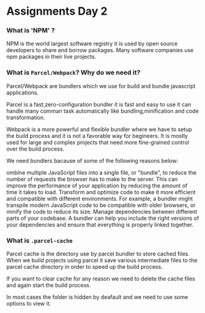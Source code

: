 # Assignments Day 2

### What is 'NPM' ?

NPM is the world largest software registry it is used by open source developers to share and borrow packages. Many software companies use npm packages in their live projects.

### What is `Parcel/Webpack`? Why do we need it?

Parcel/Webpack are bundlers which we use for build and bundle javascript applications.

Parcel is a fast,zero-configuration bundler it is fast and easy to use it can handle many comman task automatically like bundling,minification and code transformation.

Webpack is a more powerful and flexible bundler where we have to setup the build process and it is not a favorable way for begineers. It is mostly used for large and complex projects that need more fine-grained control over the build process.

We need bundlers bacause of some of the following reasons below:

ombine multiple JavaScript files into a single file, or "bundle", to reduce the number of requests the browser has to make to the server. This can improve the performance of your application by reducing the amount of time it takes to load.
Transform and optimize code to make it more efficient and compatible with different environments. For example, a bundler might transpile modern JavaScript code to be compatible with older browsers, or minify the code to reduce its size.
Manage dependencies between different parts of your codebase. A bundler can help you include the right versions of your dependencies and ensure that everything is properly linked together.

### What is `.parcel-cache`

Parcel cache is the directory use by parcel bundler to store cached files. When we build projects using parcel it save various intermediate files to the parcel cache directory in order to speed up the build process.

If you want to clear cache for any reason we need to delete the cache files and again start the build process.

In most cases the folder is hidden by deafault and we need to use some options to view it.

